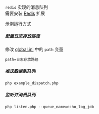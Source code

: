 `redis` 实现的消息队列  
需要安装 [Redis](https://github.com/phpredis/phpredis) 扩展  
   
示例运行方式

##### 配置日志存放路径

修改 [global.ini](./global.ini) 中的 `path` 变量  

    path=日志存放路径

##### 推送数据到队列

    php example_dispatch.php

##### 监听并消费队列

    php listen.php --queue_name=echo_log_job